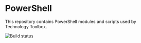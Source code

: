 # PowerShell

This repository contains PowerShell modules and scripts used by Technology Toolbox.

[![Build status](https://ci.appveyor.com/api/projects/status/4ad12t8yc7ws3e72?svg=true)](https://ci.appveyor.com/project/Technology-Toolbox/powershell)